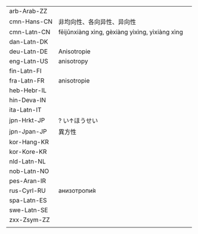| | | |
|-|-|-|
| arb-Arab-ZZ |  |  |
| cmn-Hans-CN | 非均向性、各向异性、异向性 |  |
| cmn-Latn-CN | fēijūnxiàng xìng, gèxiàng yìxìng, yìxiàng xìng |  |
| dan-Latn-DK |  |  |
| deu-Latn-DE | Anisotropie |  |
| eng-Latn-US | anisotropy |  |
| fin-Latn-FI |  |  |
| fra-Latn-FR | anisotropie |  |
| heb-Hebr-IL |  |  |
| hin-Deva-IN |  |  |
| ita-Latn-IT |  |  |
| jpn-Hrkt-JP | ? い↑ほうせい |  |
| jpn-Jpan-JP | 異方性 |  |
| kor-Hang-KR |  |  |
| kor-Kore-KR |  |  |
| nld-Latn-NL |  |  |
| nob-Latn-NO |  |  |
| pes-Aran-IR |  |  |
| rus-Cyrl-RU | анизотропи́я |  |
| spa-Latn-ES |  |  |
| swe-Latn-SE |  |  |
| zxx-Zsym-ZZ |  |  |
|  |  |  |
